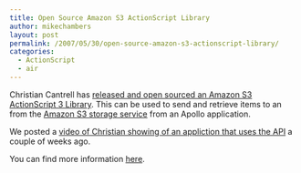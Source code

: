 ```yaml
---
title: Open Source Amazon S3 ActionScript Library
author: mikechambers
layout: post
permalink: /2007/05/30/open-source-amazon-s3-actionscript-library/
categories:
  - ActionScript
  - air
---
```



Christian Cantrell has [released and open sourced an Amazon S3 ActionScript 3 Library][1]. This can be used to send and retrieve items to an from the [Amazon S3 storage service][2] from an Apollo application.

We posted a [video of Christian showing of an appliction that uses the API][3] a couple of weeks ago.

You can find more information [here][1].

 [1]: http://weblogs.macromedia.com/cantrell/archives/2007/05/actionscript_li.cfm
 [2]: http://aws.amazon.com/s3
 [3]: http://video.onflex.org/2007/05/08/christian-cantrell-apollo-beta-sneak-peak-amazon-s3-client/